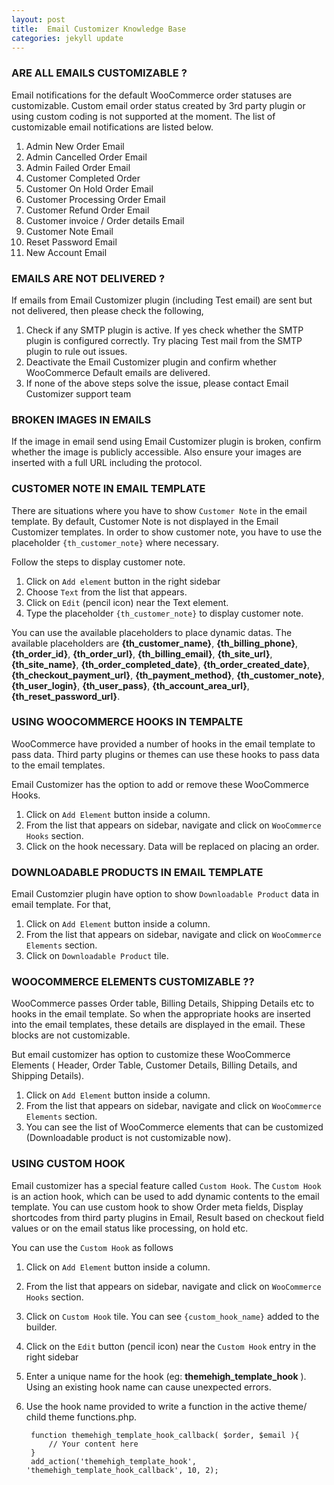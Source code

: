 ```yaml
---
layout: post
title:  Email Customizer Knowledge Base
categories: jekyll update
---
```

   
### ARE ALL EMAILS CUSTOMIZABLE ?
   
Email notifications for the default WooCommerce order statuses are customizable. Custom email order status created by 3rd party plugin or using custom coding is not supported at the moment. 
The list of customizable email notifications are listed below.

1. Admin New Order Email	
2. Admin Cancelled Order Email	
3. Admin Failed Order Email	
4. Customer Completed Order	
5. Customer On Hold Order Email	
6. Customer Processing Order	Email
7. Customer Refund Order	Email
8. Customer invoice / Order details	Email
9. Customer Note	Email
10. Reset Password Email
11. New Account Email
   

### EMAILS ARE NOT DELIVERED ?
  
If emails from Email Customizer plugin (including Test email) are sent but not delivered, then please check the following,

1. Check if any SMTP plugin is active. If yes check whether the SMTP plugin is configured correctly. Try placing Test mail from the SMTP plugin to rule out issues.
2. Deactivate the Email Customizer plugin and confirm whether WooCommerce Default emails are delivered.
3. If none of the above steps solve the issue, please contact Email Customizer support team


### BROKEN IMAGES IN EMAILS
   
   If the image in email send using Email Customizer plugin is broken, confirm whether the image is publicly accessible. Also ensure your images are inserted with a full URL including the protocol.     
   

### CUSTOMER NOTE IN EMAIL TEMPLATE


There are situations where you have to show `Customer Note` in the email template. By default, Customer Note is not displayed in the Email Customizer templates. In order to show customer note, you have to use the placeholder `{th_customer_note}` where necessary.

Follow the steps to display customer note.
1. Click on `Add element` button in the right sidebar
2. Choose `Text` from the list that appears.
3. Click on  `Edit` (pencil icon) near the Text element.
4. Type the placeholder `{th_customer_note}` to display customer note.  

You can use the available placeholders to place dynamic datas.
The available placeholders are **{th_customer_name}**, **{th_billing_phone}**, **{th_order_id}**, **{th_order_url}**, **{th_billing_email}**, **{th_site_url}**, **{th_site_name}**, **{th_order_completed_date}**, **{th_order_created_date}**, **{th_checkout_payment_url}**, **{th_payment_method}**, **{th_customer_note}**, **{th_user_login}**, **{th_user_pass}**, **{th_account_area_url}**, **{th_reset_password_url}**.


### USING WOOCOMMERCE HOOKS IN TEMPALTE

WooCommerce have provided a number of hooks in the email template to pass data. Third party plugins or themes can use these hooks to pass data to the email templates. 

Email Customizer has the option to add or remove these WooCommerce Hooks. 

1. Click on `Add Element` button inside a column.
2. From the list that appears on sidebar, navigate and click on `WooCommerce Hooks` section.
3. Click on the hook necessary. Data will be replaced on placing an order.  
   

### DOWNLOADABLE PRODUCTS IN EMAIL TEMPLATE

Email Customzier plugin have option to show `Downloadable Product` data in email template. For that,

1. Click on `Add Element` button inside a column.
2. From the list that appears on sidebar, navigate and click on `WooCommerce Elements` section.
3. Click on `Downloadable Product` tile.   
   

###  WOOCOMMERCE ELEMENTS CUSTOMIZABLE ??

WooCommerce passes Order table, Billing Details, Shipping Details etc to hooks in the email template. So when the appropriate hooks are inserted into the email templates, these details are displayed in the email. These blocks are not customizable.

But email customizer has option to customize these WooCommerce Elements (  Header, Order Table, Customer Details, Billing Details, and Shipping Details).

1. Click on `Add Element` button inside a column.
2. From the list that appears on sidebar, navigate and click on `WooCommerce Elements` section.
3. You can see the list of WooCommerce elements that can be customized (Downloadable product is not customizable now).   
   

### USING CUSTOM HOOK

Email customizer has a special feature called `Custom Hook`. The `Custom Hook` is an action hook, which can be used to add dynamic contents to the email template. You can use custom hook to show Order meta fields, Display shortcodes from third party plugins in Email,  Result based on checkout field values or on the email status like processing, on hold etc.

You can use the `Custom Hook` as follows

1. Click on `Add Element` button inside a column.
2. From the list that appears on sidebar, navigate and click on `WooCommerce Hooks` section.
3. Click on `Custom Hook` tile. You can see `{custom_hook_name}` added to the builder.
4. Click on the `Edit` button (pencil icon) near the `Custom Hook` entry in the right sidebar
5. Enter a unique name for the hook (eg: **themehigh_template_hook** ). Using an existing hook name can cause unexpected errors.
6. Use the hook name provided to write a function in the active theme/ child theme functions.php. 

	
		function themehigh_template_hook_callback( $order, $email ){
			// Your content here
		}
		add_action('themehigh_template_hook', 'themehigh_template_hook_callback', 10, 2);    

	    